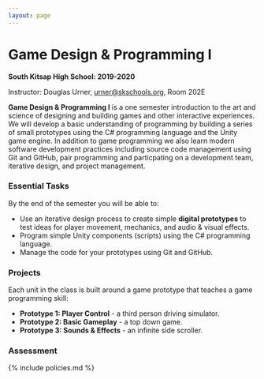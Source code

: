 ```yaml
---
layout: page
---
```


# Game Design & Programming I
**South Kitsap High School: 2019-2020**

Instructor: Douglas Urner, urner@skschools.org, Room 202E

**Game Design & Programming I** is a one semester introduction to the art and science of designing and building games and other interactive experiences. We will develop a basic understanding of programming by building a series of small prototypes using the C# programming language and the Unity game engine. In addition to game programming we also learn modern software development practices including source code management using Git and GitHub, pair programming and particpating on a development team, iterative design, and project management.

### Essential Tasks

By the end of the semester you will be able to:

* Use an iterative design process to create simple **digital prototypes** to test ideas for player movement, mechanics, and audio & visual effects.
* Program simple Unity components (scripts) using the C# programming language.
* Manage the code for your prototypes using Git and GitHub.

### Projects

Each unit in the class is built around a game prototype that teaches a game programming skill:

* **Prototype 1: Player Control** - a third person driving simulator.
* **Prototype 2: Basic Gameplay** - a top down game.
* **Prototype 3: Sounds & Effects** - an infinite side scroller.

### Assessment

{% include policies.md %}
